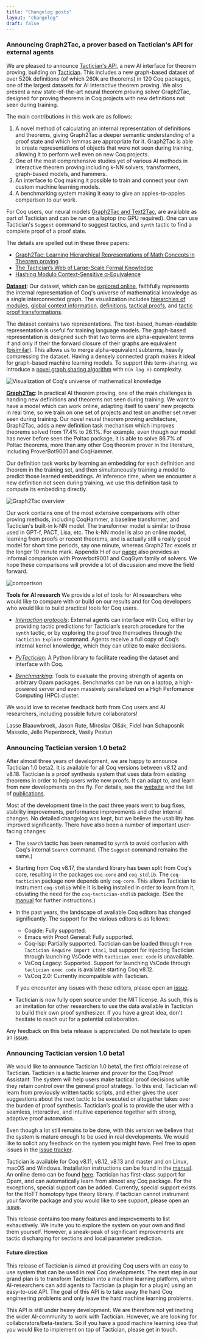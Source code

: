 ```yaml
---
title: "Changelog posts"
layout: "changelog"
draft: false
---
```


### Announcing Graph2Tac, a prover based on Tactician's API for external agents

We are pleased to announce [Tactician's API][1], a new AI interface for theorem
proving, building on [Tactician][2]. This includes a new graph-based dataset of
over 520k definitions (of which 260k are theorems) in 120 Coq packages, one of
the largest datasets for AI interactive theorem proving. We also present a new
state-of-the-art neural theorem proving solver Graph2Tac, designed for proving
theorems in Coq projects with new definitions not seen during training.

[1]: https://coq-tactician.github.io/api/introduction/
[2]: https://coq-tactician.github.io/

The main contributions in this work are as follows:
1. A novel method of calculating an internal representation of definitions and
   theorems, giving Graph2Tac a deeper semantic understanding of a proof state
   and which lemmas are appropriate for it. Graph2Tac is able to create
   representations of objects that were not seen during training, allowing it to
   perform well even on new Coq projects.
2. One of the most comprehensive studies yet of various AI methods in
   interactive theorem proving including k-NN solvers, transformers, graph-based
   models, and hammers.
3. An interface to Coq making it possible to train and connect your own custom
   machine learning models.
4. A benchmarking system making it easy to give an apples-to-apples comparison
   to our work.

For Coq users, our neural models [Graph2Tac and Text2Tac][3], are available as
part of Tactician and can be run on a laptop (no GPU required). One can use
Tactician's `Suggest` command to suggest tactics, and `synth` tactic to find a
complete proof of a proof state.

[3]: https://coq-tactician.github.io/api/graph2tac/

The details are spelled out in these three papers:
- [Graph2Tac: Learning Hierarchical Representations of Math Concepts in Theorem proving][4]
- [The Tactician’s Web of Large-Scale Formal Knowledge][5]
- [Hashing Modulo Context-Sensitive α-Equivalence][6]

[4]: https://arxiv.org/abs/2401.02949
[5]: https://arxiv.org/abs/2401.02950
[6]: https://arxiv.org/abs/2401.02948

[**Dataset**][7]: Our dataset, which can be [explored online][8], faithfully
represents the internal representation of Coq's universe of mathematical
knowledge as a single interconnected graph. The visualization includes
[hierarchies of modules][9], [global context information][10],
[definitions][11], [tactical proofs][12], and [tactic proof
transformations][13].

The dataset contains two representations. The text-based, human-readable
representation is useful for training language models. The graph-based
representation is designed such that two terms are alpha-equivalent terms if and
only if their the forward closure of their graphs are equivalent
([bisimilar][15]). This allows us to merge alpha-equivalent subterms, heavily
compressing the dataset. Having a densely connected graph makes it ideal for
graph-based machine learning models. To support this term-sharing, we introduce
a [novel graph sharing algorithm][14] with `O(n log n)` complexity.

[7]: https://coq-tactician.github.io/api/datasets/
[8]: http://grid01.ciirc.cvut.cz:8080
[9]: http://grid01.ciirc.cvut.cz:8080/coq-tactician-stdlib.8.11.dev/theories/Init
[10]: http://grid01.ciirc.cvut.cz:8080/coq-tactician-stdlib.8.11.dev/theories/Init/Logic/context
[11]: http://grid01.ciirc.cvut.cz:8080/coq-tactician-stdlib.8.11.dev/theories/Init/Logic/definition/36
[12]: http://grid01.ciirc.cvut.cz:8080/coq-tactician-stdlib.8.11.dev/theories/Init/Logic/definition/36/proof
[13]: http://grid01.ciirc.cvut.cz:8080/coq-tactician-stdlib.8.11.dev/theories/Init/Logic/definition/36/proof/step/4/outcome/0

[14]: https://arxiv.org/abs/2401.02948
[15]: https://en.wikipedia.org/wiki/Bisimulation

![Visualization of Coq's universe of mathematical knowledge](https://coq-tactician.github.io/images/web.png)

[**Graph2Tac**][16]: In practical AI theorem proving, one of the main challenges
is handing new definitions and theorems not seen during training. We want to
have a model which can work online, adapting itself to users' new projects in
real time, so we train on one set of projects and test on another set never seen
during training. Our novel neural theorem proving architecture, Graph2Tac, adds
a new definition task mechanism which improves theorems solved from 17.4% to
26.1%. For example, even though our model has never before seen the Poltac
package, it is able to solve 86.7% of Poltac theorems, more than any other Coq
theorem prover in the literature, including ProverBot9001 and CoqHammer.

[16]: https://coq-tactician.github.io/api/graph2tac/

Our definition task works by learning an embedding for each definition and
theorem in the training set, and then simultaneously training a model to predict
those learned embeddings. At inference time, when we encounter a new definition
not seen during training, we use this definition task to compute its embedding
directly.

![Graph2Tac overview](https://coq-tactician.github.io/images/graph2tac-overview.png)

Our work contains one of the most extensive comparisons with other proving
methods, including CoqHammer, a baseline transformer, and Tactician's built-in
k-NN model. The transformer model is similar to those used in GPT-f, PACT, Lisa,
etc. The k-NN model is also an online model, learning from proofs or recent
theorems, and is actually still a really good model for short time periods, say
one minute, whereas Graph2Tac excels at the longer 10 minute mark. Appendix H of
our [paper][20] also provides an informal comparison with Proverbot9001 and
CoqGym family of solvers. We hope these comparisons will provide a lot of
discussion and move the field forward.

![comparison](https://coq-tactician.github.io/images/model_times.png)

**Tools for AI research** We provide a lot of tools for AI researchers who would
like to compare with or build on our results and for Coq developers who would
like to build practical tools for Coq users.

- [*Interaction protocols*][17]: External agents can interface with Coq, either by
providing tactic predictions for Tactician’s search procedure for the `synth`
tactic, or by exploring the proof tree themselves through the `Tactician
Explore` command. Agents receive a full copy of Coq’s internal kernel knowledge,
which they can utilize to make decisions.

- [*PyTactician*][18]: A Python library to facilitate reading the dataset and
interface with Coq.

- [*Benchmarking*][19]: Tools to evaluate the proving strength of agents on
arbitrary Opam packages. Benchmarks can be run on a laptop, a high-powered
server and even massively parallelized on a High Perfomance Computing (HPC)
cluster.

We would love to receive feedback both from Coq users and AI researchers,
including possible future collaborators!

Lasse Blaauwbroek, Jason Rute, Miroslav Olšák, Fidel Ivan Schaposnik Massolo,
Jelle Piepenbrock, Vasily Pestun

[17]: https://coq-tactician.github.io/api/commands/
[18]: https://coq-tactician.github.io/api/pytactician/
[19]: https://github.com/coq-tactician/benchmark-system
[20]: https://arxiv.org/pdf/2401.02949v2.pdf#page=22

### Announcing Tactician version 1.0 beta2

After almost three years of development, we are happy to announce Tactician 1.0 beta2. It is available for all
Coq versions between v8.12 and v8.18. Tactician is a proof
synthesis system that uses data from existing theorems in order to help users write new proofs. It can adapt
to, and learn from new developments on the fly. For details, see the [website](https://coq-tactician.github.io)
and the list of [publications](https://coq-tactician.github.io/publications).

Most of the development time in the past three years went to bug fixes, stability improvements, performance
improvements and other internal changes. No detailed changelog was kept, but we believe the usability has
improved significantly. There have also been a number of important user-facing changes:

- The `search` tactic has been renamed to `synth` to avoid confusion with Coq's internal `Search` command.
  (The `Suggest` command remains the same.)
- Starting from Coq v8.17, the standard library has been split from Coq's core, resulting in the packages
  `coq-core` and `coq-stdlib`. The `coq-tactician` package now depends only `coq-core`. This allows
  Tactician to instrument `coq-stdlib` while it is being installed in order to learn from it, obviating the
  need for the `coq-tactician-stdlib` package. (See the [manual](https://coq-tactician.github.io/manual/) for 
  further instructions.)
- In the past years, the landscape of available Coq editors has changed significantly. The support for the
  various editors is as follows:
  + Coqide: Fully supported.
  + Emacs with Proof General: Fully supported.
  + Coq-lsp: Partially supported. Tactician can be loaded through `From Tactician Require Import Ltac1`,
    but support for injecting Tactician through launching VsCode with `tactician exec code` is unavailable.
  + VsCoq Legacy: Supported. Support for launching VsCode through `tactician exec code` is available starting Coq
    v8.12.
  + VsCoq 2.0: Currently incompatible with Tactician.

  If you encounter any issues with these editors, please open an
  [issue](https://github.com/coq-tactician/coq-tactician/issues).
- Tactician is now fully open source under the MIT license. As such, this is an invitation for other researchers
  to use the data available in Tactician to build their own proof synthesizer. If you have a great idea,
  don't hesitate to reach out for a potential collaboration.

Any feedback on this beta release is appreciated. Do not hesitate to open an 
[issue](https://github.com/coq-tactician/coq-tactician/issues).

### Announcing Tactician version 1.0 beta1

We would like to announce Tactician 1.0 beta1, the first official release of Tactician.
Tactician is a tactic learner and prover for the Coq Proof Assistant.
The system will help users make tactical proof decisions while they retain control over the general proof
strategy. To this end, Tactician will learn from previously written tactic scripts, and either gives the user
suggestions about the next tactic to be executed or altogether takes over the burden of proof synthesis.
Tactician’s goal is to provide the user with a seamless, interactive, and intuitive experience together with
strong, adaptive proof automation.

Even though a lot still remains to be done,
with this version we believe that the system is mature enough to be used in real developments. We would like
to solicit any feedback on the system you might have. Feel free to open issues in the
[issue tracker](https://github.com/coq-tactician/coq-tactician/issues).

Tactician is available for Coq v8.11, v8.12, v8.13 and master and on Linux, macOS and Windows. Installation
instructions can be found in the [manual](/manual). An online demo can be found [here](/demo.html). Tactician has
first-class support for Opam, and can automatically learn from almost any Coq package. For the exceptions,
special support can be added. Currently, special support exists for the HoTT homotopy type theory library. If
tactician cannot instrument your favorite package and you would like to see support, please open an
[issue](https://github.com/coq-tactician/coq-tactician/issues).

This release contains too many features and improvements to list exhaustively. We invite you to explore the
system on your own and find them yourself. However, a sneak-peak of significant improvements are tactic
discharging for sections and local parameter prediction.

#### Future direction
This release of Tactician is aimed at providing Coq users with an easy to use system that can be used in real
Coq developments. The next step in our grand plan is to transform Tactician into a machine learning platform,
where AI-researchers can add agents to Tactician (a plugin for a plugin) using an easy-to-use API.
The goal of this API is to take away the hard Coq engineering problems and only leave the hard machine learning
problems.

This API is still under heavy development. We are therefore not yet inviting the wider AI-community to work
with Tactician. However, we are looking for collaborators/beta-testers. So if you have a good machine learning
idea that you would like to implement on top of Tactician, please get in touch.
